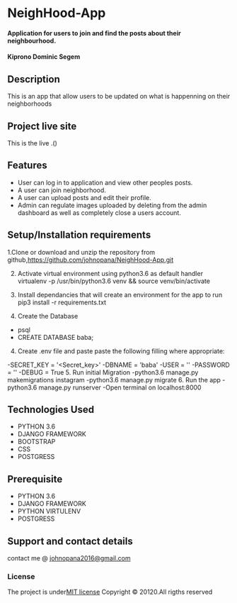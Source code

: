 # NeighHood-App
#### Application for users to join and find the posts about their neighbourhood.
####  **Kiprono Dominic Segem**

## Description
This is an app that allow users to be updated on what is happenning on their neighborhoods

## Project live site
  This is the live .()
 
 
 
## Features
* User can log in to application and view other peoples posts.
* A user can join neighborhood.
* A user can upload posts and edit their profile.
* Admin can regulate images uploaded by deleting from the admin dashboard as well as completely close a users account.







## Setup/Installation requirements
1.Clone or download and unzip the repository from github,https://github.com/johnopana/NeighHood-App.git

2. Activate virtual environment using python3.6 as default handler virtualenv -p /usr/bin/python3.6 venv && source venv/bin/activate

3. Install dependancies that will create an environment for the app to run pip3 install -r requirements.txt
4. Create the Database
- psql
- CREATE DATABASE baba;

4. Create .env file and paste paste the following filling where appropriate:

-SECRET_KEY = '<Secret_key>'
-DBNAME = 'baba'
-USER = '<Username>'
-PASSWORD = '<password>'
-DEBUG = True
5. Run initial Migration
-python3.6 manage.py makemigrations instagram
-python3.6 manage.py migrate
6. Run the app
-python3.6 manage.py runserver
-Open terminal on localhost:8000



## Technologies Used
* PYTHON 3.6
* DJANGO FRAMEWORK
* BOOTSTRAP
* CSS
* POSTGRESS

## Prerequisite
* PYTHON 3.6
* DJANGO FRAMEWORK
* PYTHON VIRTULENV
* POSTGRESS
## Support and contact details
contact me @ johnopana2016@gmail.com
### License
The project is under[MIT license](LICENSE)
Copyright &copy; 20120.All rigths reserved
  